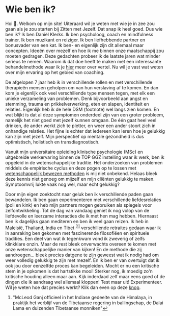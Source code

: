 # Wie ben ik?
Hoi &#128075;. Welkom op mijn site! Uiteraard wil je weten met wie je in zee zou gaan als je zou starten bij Zitten met Jezelf. Dat snap ik heel goed. Dus wie ben ik? Ik ben Daniël Klerks. Ik ben psycholoog, coach en mindfulness trainer. Ik ben muzikant en reiziger. Ik ben liefhebbende partner en bonusvader van een kat. Ik ben- en eigenlijk zijn dit allemaal maar concepten. Ideeën over mezelf en hoe ik me binnen onze maatschappij zou moeten gedragen. Deze gedachten probeer ik de laatste jaren wat minder serieus te nemen. Waarom ik dat doe heeft te maken met een interessante behandelmethode waar ik je [hier](https://dklerksbv.github.io/mindfulness.html?lang=nl#yourself) meer over vertel. Nu wil je vast wat weten over mijn ervaring op het gebied van coaching.

De afgelopen 7 jaar heb ik in verschillende rollen en met verschillende therapieën mensen geholpen om van hun verslaving af te komen. En dan kom je eigenlijk ook veel verschillende type mensen tegen, met elk een unieke verzameling van problemen. Denk bijvoorbeeld aan angst en stemming, trauma en prikkelverwerking, eten en slapen, identiteit en relaties. Eigenlijk heb ik de hele DSM (footnote) wel langs zien komen. En wat blijkt is dat al deze symptomen onderdeel zijn van een groter probleem, namelijk het niet goed met jezelf kunnen omgaan. De één gaat heel veel drinken, de ander werkt zich te pletter, en weer een ander stoort zich in onhandige relaties. Het fijne is echter dat iedereen kan leren hoe je gelukkig kan zijn met jezelf. Mijn perspectief op mentale gezondheid is dus optimistisch, holistisch en transdiagnostisch.

Vanuit mijn universitaire opleiding klinische psychologie (MSc) en uitgebreide werkervaring binnen de TOP GGZ instelling waar ik werk, ben ik opgeleid in de wetenschappelijke traditie. Het onderzoeken van problemen middels de empirische cyclus en deze pogen op te lossen met [wetenschappelijk bewezen methoden](https://dklerksbv.github.io/mindfulness.html?lang=nl#yourself) is mij niet onbekend. Helaas bleek deze kennis niet genoeg om mijzelf en mijn cliënten gelukkig te maken. Symptoomvrij lukte vaak nog wel, maar echt gelukkig?

Door mijn eigen zoektocht naar geluk ben ik verschillende paden gaan bewandelen. Ik ben gaan experimenteren met verschillende liefdesrelaties (poli en kink) en heb mijn partners mogen gebruiken als spiegels voor zelfontwikkeling. Tot de dag van vandaag geniet ik nog volop van de liefdevolle en leerzame interacties die ik met hen mag hebben. Hiernaast ben ik dagelijks gaan mediteren en ben ik veel gaan reizen. Ik heb in Maleisië, Thailand, India en Tibet <sup class="footnote-ref"><a href="#fn1" id="fnref1">[1]</a></sup> verschillende retraites gedaan waar ik in aanraking ben gekomen met fascinerende filosofiëen en spirituele tradities. Een deel van wat ik tegenkwam vond ik zweverig of zelfs klinkklare onzin. Maar de rest bleek onverwachts overeen te komen met onze wetenschappelijke manier van kijken! En de methode die zij aandroegen... bleek precies datgene te zijn geweest wat ik nodig had om weer volledig gelukkig te zijn met mezelf. En ik ben er van overtuigt dat ik ook jou door eenzelfde proces kan begeleiden. Mocht er nu een kritische stem in je opkomen is dat hartstikke mooi! Sterker nog, ik moedig zo'n kritische houding alleen maar aan. Kijk inderdaad zelf maar eens goed of de dingen die ik aandraag wel allemaal kloppen! Test maar uit! Experimenteer. Wil je weten hoe dat precies werkt? Klik dan even op deze [knop](https://dklerksbv.github.io/mindfulness.html?lang=nl#yourself).

<section class="footnotes">
  <ol class="footnotes-list">
    <li id="fn1" class="footnote-item">
      <p class="footnote-item">
        "McLeod Ganj officieel in het Indiase gedeelte van de Himalaya, in praktijk het verblijf van de Tibetaanse regering in ballingschap, de Dalai Lama en duizenden Tibetaanse monniken"</sup><a href="#fnref1" class="footnote-backref">↩</a>
      </p>
    </li>
  </ol>
</section>
